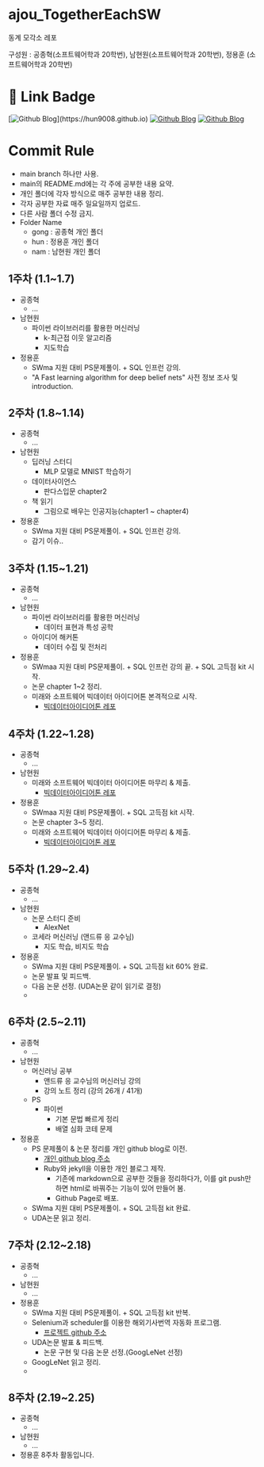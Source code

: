 # ajou_TogetherEachSW
동계 모각소 레포

구성원 : 공종혁(소프트웨어학과 20학번), 남현원(소프트웨어학과 20학번), 정용훈 (소프트웨어학과 20학번)

# 🔗 Link Badge
[![Github Blog](https://img.shields.io/badge/console.log('Hun')-2496ED?style=for-the-badge)](https://hun9008.github.io)
[![Github Blog](https://img.shields.io/badge/MireaSW%20BigData%20Ideaton-339933?style=for-the-badge)](https://github.com/hun9008/ideaton_mireaSW.git)
[![Github Blog](https://img.shields.io/badge/종혁%20Notion-ffffff?style=for-the-badge)](https://voltaic-beat-bdb.notion.site/coursera-ffb47b348ff246589306a9cd79520e40)


# Commit Rule

- main branch 하나만 사용.
- main의 README.md에는 각 주에 공부한 내용 요약.
- 개인 폴더에 각자 방식으로 매주 공부한 내용 정리.
- 각자 공부한 자료 매주 일요일까지 업로드.
- 다른 사람 폴더 수정 금지.
- Folder Name
  - gong : 공종혁 개인 폴더
  - hun : 정용훈 개인 폴더
  - nam : 남현원 개인 폴더

## 1주차 (1.1~1.7)

- 공종혁
  - ...
- 남현원
  - 파이썬 라이브러리를 활용한 머신러닝
    - k-최근접 이웃 알고리즘
    - 지도학습
- 정용훈
  - SWma 지원 대비 PS문제풀이. + SQL 인프런 강의.
  - "A Fast learning algorithm for deep belief nets" 사전 정보 조사 및 introduction. 
   
## 2주차 (1.8~1.14)

- 공종혁
  - ...
- 남현원
  - 딥러닝 스터디
    - MLP 모델로 MNIST 학습하기
  - 데이터사이언스
    - 판다스입문 chapter2
  - 책 읽기
    - 그림으로 배우는 인공지능(chapter1 ~ chapter4)
- 정용훈
  - SWma 지원 대비 PS문제풀이. + SQL 인프런 강의.
  - 감기 이슈.. 

## 3주차 (1.15~1.21)

- 공종혁
  - ...
- 남현원
  - 파이썬 라이브러리를 활용한 머신러닝
    - 데이터 표현과 특성 공학
  - 아이디어 해커톤
    - 데이터 수집 및 전처리
- 정용훈
  - SWmaa 지원 대비 PS문제풀이. + SQL 인프런 강의 끝. + SQL 고득점 kit 시작.
  - 논문 chapter 1~2 정리.
  - 미래와 소프트웨어 빅데이터 아이디어톤 본격적으로 시작.
    - [빅데이터아이디어톤 레포](https://github.com/hun9008/ideaton_mireaSW.git)

## 4주차 (1.22~1.28)

- 공종혁
  - ...
- 남현원
  - 미래와 소프트웨어 빅데이터 아이디어톤 마무리 & 제출.
    - [빅데이터아이디어톤 레포](https://github.com/hun9008/ideaton_mireaSW.git)
- 정용훈
  - SWmaa 지원 대비 PS문제풀이. + SQL 고득점 kit 시작.
  - 논문 chapter 3~5 정리.
  - 미래와 소프트웨어 빅데이터 아이디어톤 마무리 & 제출.
    - [빅데이터아이디어톤 레포](https://github.com/hun9008/ideaton_mireaSW.git)

## 5주차 (1.29~2.4)

- 공종혁
  - ...
- 남현원
  - 논문 스터디 준비
    - AlexNet
  - 코세라 머신러닝 (앤드류 응 교수님)
    - 지도 학습, 비지도 학습
- 정용훈
  - SWma 지원 대비 PS문제풀이. + SQL 고득점 kit 60% 완료.
  - 논문 발표 및 피드백.
  - 다음 논문 선정. (UDA논문 같이 읽기로 결정)
  - 
## 6주차 (2.5~2.11)

- 공종혁
  - ...
- 남현원
  - 머신러닝 공부
    - 앤드류 응 교수님의 머신러닝 강의
    - 강의 노트 정리 (강의 26개 / 41개)
  - PS
    - 파이썬
      - 기본 문법 빠르게 정리
      - 배열 심화 코테 문제
- 정용훈
  - PS 문제풀이 & 논문 정리를 개인 github blog로 이전.
    - [개인 github blog 주소](https://hun9008.github.io)
    - Ruby와 jekyll을 이용한 개인 블로그 제작.
      - 기존에 markdown으로 공부한 것들을 정리하다가, 이를 git push만 하면 html로 바꿔주는 기능이 있어 만들어 봄.
      - Github Page로 배포.
  - SWma 지원 대비 PS문제풀이. + SQL 고득점 kit 완료.
  - UDA논문 읽고 정리.

## 7주차 (2.12~2.18)

- 공종혁
  - ...
- 남현원
  - ...
- 정용훈
  - SWma 지원 대비 PS문제풀이. + SQL 고득점 kit 반복.
  - Selenium과 scheduler를 이용한 해외기사번역 자동화 프로그램.
    - [프로젝트 github 주소](https://github.com/hun9008/dailyFinancialNews)
  - UDA논문 발표 & 피드백.
    - 논문 구현 및 다음 논문 선정.(GoogLeNet 선정)
  - GoogLeNet 읽고 정리.
  - 
## 8주차 (2.19~2.25)

- 공종혁
  - ...
- 남현원
  - ...
- 정용훈
8주차 활동입니다.

